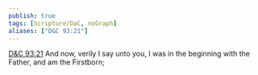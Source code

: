```yaml
---
publish: true
tags: [Scripture/DaC, noGraph]
aliases: ["D&C 93:21"]
---
```

[D&C 93:21](https://churchofjesuschrist.org/study/scriptures/dc-testament/dc/93?lang=eng&id=p21#p21) And now, verily I say unto you, I was in the beginning with the Father, and am the Firstborn;
